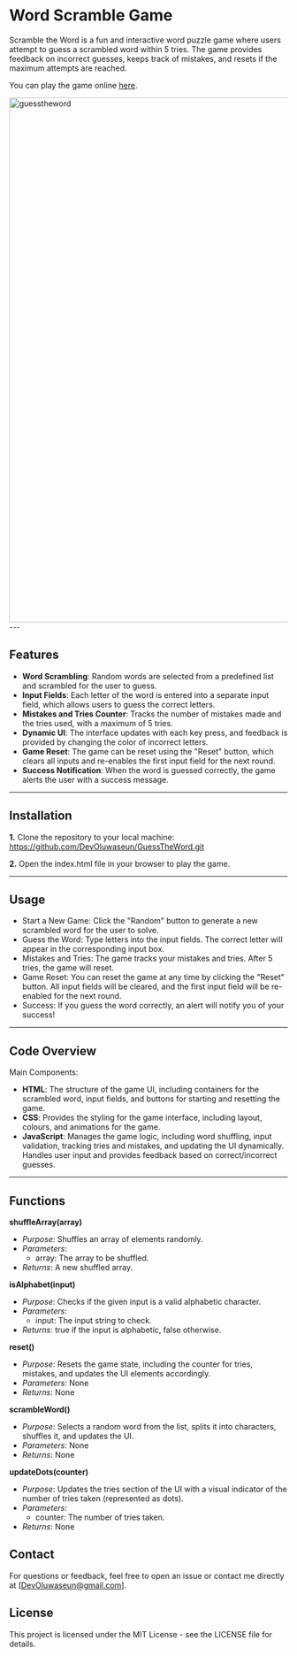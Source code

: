 # Word Scramble Game

Scramble the Word is a fun and interactive word puzzle game where users attempt to guess a scrambled word within 5 tries. The game provides feedback on incorrect guesses, keeps track of mistakes, and resets if the maximum attempts are reached.

You can play the game online [here](https://scrambletheword.netlify.app/).

<img width="949" alt="guesstheword" src="https://github.com/user-attachments/assets/ab7ae7b3-310c-4b03-b825-b8333b0bfe28" />
---

## Features

- **Word Scrambling**: Random words are selected from a predefined list and scrambled for the user to guess.
- **Input Fields**: Each letter of the word is entered into a separate input field, which allows users to guess the correct letters.
- **Mistakes and Tries Counter**: Tracks the number of mistakes made and the tries used, with a maximum of 5 tries.
- **Dynamic UI**: The interface updates with each key press, and feedback is provided by changing the color of incorrect letters.
- **Game Reset**: The game can be reset using the "Reset" button, which clears all inputs and re-enables the first input field for the next round.
- **Success Notification**: When the word is guessed correctly, the game alerts the user with a success message.

---

## Installation

**1.** Clone the repository to your local machine:  https://github.com/DevOluwaseun/GuessTheWord.git

**2.** Open the index.html file in your browser to play the game.
    
---

## Usage
- Start a New Game: Click the "Random" button to generate a new scrambled word for the user to solve.
- Guess the Word: Type letters into the input fields. The correct letter will appear in the corresponding input box.
- Mistakes and Tries: The game tracks your mistakes and tries. After 5 tries, the game will reset.
- Game Reset: You can reset the game at any time by clicking the "Reset" button. All input fields will be cleared, and the first input field will be re-enabled for the next round.
- Success: If you guess the word correctly, an alert will notify you of your success!

---
## Code Overview
Main Components:

- **HTML**: The structure of the game UI, including containers for the scrambled word, input fields, and buttons for starting and resetting the game.
- **CSS**: Provides the styling for the game interface, including layout, colours, and animations for the game.
- **JavaScript**: Manages the game logic, including word shuffling, input validation, tracking tries and mistakes, and updating the UI dynamically. Handles user input and provides feedback based on correct/incorrect guesses.

---
## Functions
**shuffleArray(array)**
-  *Purpose*: Shuffles an array of elements randomly.
-  *Parameters*:
      - array: The array to be shuffled.
-  *Returns*: A new shuffled array.

**isAlphabet(input)**
-  *Purpose*: Checks if the given input is a valid alphabetic character.
-  *Parameters*:
      - input: The input string to check.
-  *Returns*: true if the input is alphabetic, false otherwise.
  
**reset()**
-  *Purpose*: Resets the game state, including the counter for tries, mistakes, and updates the UI elements accordingly.
-  *Parameters*: None
-  *Returns*: None

**scrambleWord()**
-  *Purpose*: Selects a random word from the list, splits it into characters, shuffles it, and updates the UI.
-  *Parameters*: None
-  *Returns*: None

**updateDots(counter)**
-  *Purpose*: Updates the tries section of the UI with a visual indicator of the number of tries taken (represented as dots).
-  *Parameters*: 
     - counter: The number of tries taken.
-  *Returns*: None
  

## Contact
For questions or feedback, feel free to open an issue or contact me directly at [DevOluwaseun@gmail.com].

## License
This project is licensed under the MIT License - see the LICENSE file for details.


